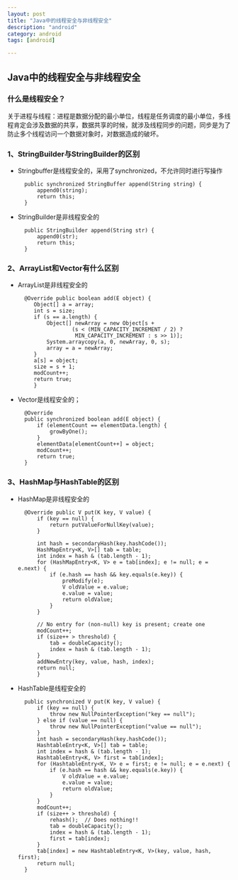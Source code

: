 ```yaml
---
layout: post
title: "Java中的线程安全与非线程安全"
description: "android"
category: android
tags: [android]

---
```


## Java中的线程安全与非线程安全

### 什么是线程安全？  
关于进程与线程：进程是数据分配的最小单位，线程是任务调度的最小单位，多线程肯定会涉及数据的共享，数据共享的时候，就涉及线程同步的问题，同步是为了防止多个线程访问一个数据对象时，对数据造成的破坏。
    
### 1、StringBuilder与StringBuilder的区别

* Stringbuffer是线程安全的，采用了synchronized，不允许同时进行写操作


		public synchronized StringBuffer append(String string) {
			append0(string);
			return this;
		}
    
* StringBuilder是非线程安全的

    	public StringBuilder append(String str) {
    		append0(str);
    		return this;
    	}


### 2、ArrayList和Vector有什么区别
* ArrayList是非线程安全的
 	
		@Override public boolean add(E object) {
	       Object[] a = array;
	       int s = size;
	       if (s == a.length) {
	           Object[] newArray = new Object[s +
	                   (s < (MIN_CAPACITY_INCREMENT / 2) ?
	                    MIN_CAPACITY_INCREMENT : s >> 1)];
	           System.arraycopy(a, 0, newArray, 0, s);
	           array = a = newArray;
	       }
	       a[s] = object;
	       size = s + 1;
	       modCount++;
	       return true;
	       }

* Vector是线程安全的；

	    @Override
	    public synchronized boolean add(E object) {
	        if (elementCount == elementData.length) {
	            growByOne();
	        }
	        elementData[elementCount++] = object;
	        modCount++;
	        return true;
	    }

### 3、HashMap与HashTable的区别

* HashMap是非线程安全的

	    @Override public V put(K key, V value) {
	        if (key == null) {
	            return putValueForNullKey(value);
	        }

	        int hash = secondaryHash(key.hashCode());
	        HashMapEntry<K, V>[] tab = table;
	        int index = hash & (tab.length - 1);
	        for (HashMapEntry<K, V> e = tab[index]; e != null; e = e.next) {
	            if (e.hash == hash && key.equals(e.key)) {
	                preModify(e);
	                V oldValue = e.value;
	                e.value = value;
	                return oldValue;
	            }
	        }
	
	        // No entry for (non-null) key is present; create one
	        modCount++;
	        if (size++ > threshold) {
	            tab = doubleCapacity();
	            index = hash & (tab.length - 1);
	        }
	        addNewEntry(key, value, hash, index);
	        return null;
		    }
* HashTable是线程安全的

		public synchronized V put(K key, V value) {
	        if (key == null) {
	            throw new NullPointerException("key == null");
	        } else if (value == null) {
	            throw new NullPointerException("value == null");
	        }
	        int hash = secondaryHash(key.hashCode());
	        HashtableEntry<K, V>[] tab = table;
	        int index = hash & (tab.length - 1);
	        HashtableEntry<K, V> first = tab[index];
	        for (HashtableEntry<K, V> e = first; e != null; e = e.next) {
	            if (e.hash == hash && key.equals(e.key)) {
	                V oldValue = e.value;
	                e.value = value;
	                return oldValue;
	            }
	        }
	        modCount++;
	        if (size++ > threshold) {
	            rehash();  // Does nothing!!
	            tab = doubleCapacity();
	            index = hash & (tab.length - 1);
	            first = tab[index];
	        }
	        tab[index] = new HashtableEntry<K, V>(key, value, hash, first);
	        return null;
	    }
